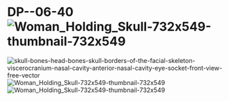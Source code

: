 # DP--06-40![Woman_Holding_Skull-732x549-thumbnail-732x549](https://github.com/Ketanpolawar/DP--06-40/assets/115727322/60cce4cd-c2b4-49ee-9e66-679f993c109c)
![skull-bones-head-bones-skull-borders-of-the-facial-skeleton-viscerocranium-nasal-cavity-anterior-nasal-cavity-eye-socket-front-view-free-vector](https://github.com/Ketanpolawar/DP--06-40/assets/115727322/af2986f0-ebcd-4a47-b776-08b330896de9)
![Woman_Holding_Skull-732x549-thumbnail-732x549](https://github.com/Ketanpolawar/DP--06-40/assets/115727322/7db52f1f-2482-4b49-92ef-f97821046b73)
![Woman_Holding_Skull-732x549-thumbnail-732x549](https://github.com/Ketanpolawar/DP--06-40/assets/115727322/d6280ce8-f0f2-4ccb-950d-41f003631e4a)

